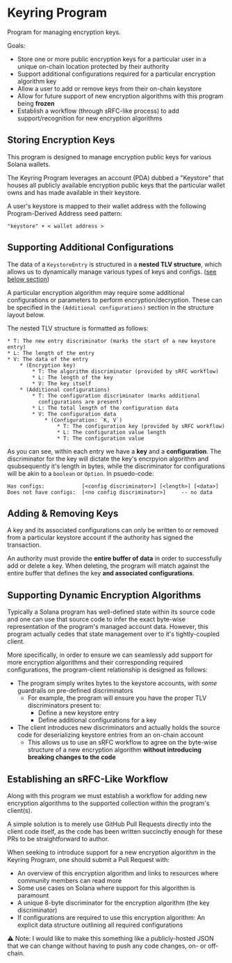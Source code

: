 # Keyring Program

Program for managing encryption keys.

Goals:

- Store one or more public encryption keys for a particular user in a unique on-chain location protected by their authority
- Support additional configurations required for a particular encryption algorithm key
- Allow a user to add or remove keys from their on-chain keystore
- Allow for future support of new encryption algorithms with this program being **frozen**
- Establish a workflow (through sRFC-like process) to add support/recognition for new encryption algorithms

## Storing Encryption Keys

This program is designed to manage encryption public keys for various Solana wallets.

The Keyring Program leverages an account (PDA) dubbed a "Keystore" that houses all publicly available encryption public keys that the particular wallet owns and has made available in their keystore.

A user's keystore is mapped to their wallet address with the following Program-Derived Address seed pattern:

```shell
"keystore" + < wallet address >
```

## Supporting Additional Configurations

The data of a `KeystoreEntry` is structured in a **nested TLV structure**, which allows us to dynamically manage various types of keys and configs. ([see below section](#supporting-dynamic-encryption-algorithms))

A particular encryption algorithm may require some additional configurations or parameters to perform encryption/decryption. These can be specified in the `(Additional configurations)` section in the structure layout below.

The nested TLV structure is formatted as follows:

```text
* T: The new entry discriminator (marks the start of a new keystore entry)
* L: The length of the entry
* V: The data of the entry
    * (Encryption key)
        * T: The algorithm discriminator (provided by sRFC workflow)
        * L: The length of the key
        * V: The key itself
    * (Additional configurations)
        * T: The configuration discriminator (marks additional
          configurations are present)
        * L: The total length of the configuration data
        * V: The configuration data
            * (Configuration: `K, V`)
                * T: The configuration key (provided by sRFC workflow)
                * L: The configuration value length
                * T: The configuration value
```

As you can see, within each entry we have a **key** and a **configuration**. The discriminator for the key will dictate the key's encrpyion algorithm and qsubsequently it's length in bytes, while the discriminator for configurations will be akin to a `boolean` or `Option`. In psuedo-code:

```text
Has configs:            [<config discriminator>] [<length>] [<data>] 
Does not have configs:  [<no config discriminator>]     -- no data
```

## Adding & Removing Keys

A key and its associated configurations can only be written to or removed from a particular keystore account if the authority has signed the transaction.

An authority must provide the **entire buffer of data** in order to successfully add or delete a key. When deleting, the program will match against the entire buffer that defines the key **and associated configurations**.

## Supporting Dynamic Encryption Algorithms

Typically a Solana program has well-defined state within its source code and one can use that source code to infer the exact byte-wise representation of the program's managed account data. However, this program actually cedes that state management over to it's tightly-coupled client.

More specifically, in order to ensure we can seamlessly add support for more encryption algorithms and their corresponding required configurations, the program-client relationship is designed as follows:

- The program simply writes bytes to the keystore accounts, with _some_ guardrails on pre-defined discriminators
  - For example, the program will ensure you have the proper TLV discriminators present to:
    - Define a new keystore entry
    - Define additional configurations for a key
- The client introduces new discriminators and actually holds the source code for deserializing keystore entries from an on-chain account
  - This allows us to use an sRFC workflow to agree on the byte-wise structure of a new encryption algorithm **without introducing breaking changes to the code**

## Establishing an sRFC-Like Workflow

Along with this program we must establish a workflow for adding new encryption algorithms to the supported collection within the program's client(s).

A simple solution is to merely use GitHub Pull Requests directly into the client code itself, as the code has been written succinctly enough for these PRs to be straightforward to author.

When seeking to introduce support for a new encryption algorithm in the Keyring Program, one should submit a Pull Request with:

- An overview of this encryption algorithm and links to resources where community members can read more
- Some use cases on Solana where support for this algorithm is paramount
- A unique 8-byte discriminator for the encryption algorithm (the key discriminator)
- If configurations are required to use this encryption algorithm: An explicit data structure outlining all required configurations

⚠️ Note: I would like to make this something like a publicly-hosted JSON that we can change without having to push any code changes, on- or off-chain.
